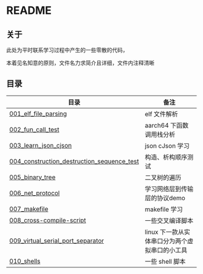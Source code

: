 # README

## 关于

此处为平时联系学习过程中产生的一些零散的代码，

本着见名知意的原则，文件名力求简介且详细，文件内注释清晰

## 目录

| 目录 | 备注 |
| - | - |
| [001_elf_file_parsing](001_elf_file_parsing) | elf 文件解析 |
| [002_fun_call_test](002_fun_call_test)| aarch64 下函数调用栈分析 |
| [003_learn_json_cjson](003_learn_json_cjson) | json cJson 学习 |
| [004_construction_destruction_sequence_test](004_construction_destruction_sequence_test) | 构造、析构顺序测试 |
| [005_binary_tree](005_binary_tree) | 二叉树的遍历 |
| [006_net_protocol](006_net_protocol) | 学习网络层到传输层的协议demo |
| [007_makefile](007_makefile) | makefile 学习 |
| [008_cross-compile-script](008_cross-compile-script) | 一些交叉编译脚本 |
| [009_virtual_serial_port_separator](009_virtual_serial_port_separator) | linux 下一款从实体串口分为两个虚拟串口的小工具 |
| [010_shells](010_shells) | 一些 shell 脚本 |



